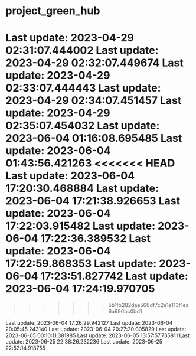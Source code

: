 # project_green_hub
Last update: 2023-04-29 02:31:07.444002
Last update: 2023-04-29 02:32:07.449674
Last update: 2023-04-29 02:33:07.444443
Last update: 2023-04-29 02:34:07.451457
Last update: 2023-04-29 02:35:07.454032
Last update: 2023-06-04 01:16:08.695485
Last update: 2023-06-04 01:43:56.421263
<<<<<<< HEAD
Last update: 2023-06-04 17:20:30.468884
Last update: 2023-06-04 17:21:38.926653
Last update: 2023-06-04 17:22:03.915482
Last update: 2023-06-04 17:22:36.389532
Last update: 2023-06-04 17:22:59.868353
Last update: 2023-06-04 17:23:51.827742
Last update: 2023-06-04 17:24:19.970705
=======
>>>>>>> 5b1fb282dae566df7c2e1e113f1ea6a696bc0bd1

Last update: 2023-06-04 17:26:29.942127
Last update: 2023-06-04 20:05:45.243140
Last update: 2023-06-04 20:27:20.005829
Last update: 2023-06-05 00:10:11.381985
Last update: 2023-06-05 13:57:57.735811
Last update: 2023-06-25 22:38:26.232236
Last update: 2023-06-25 22:52:14.918755